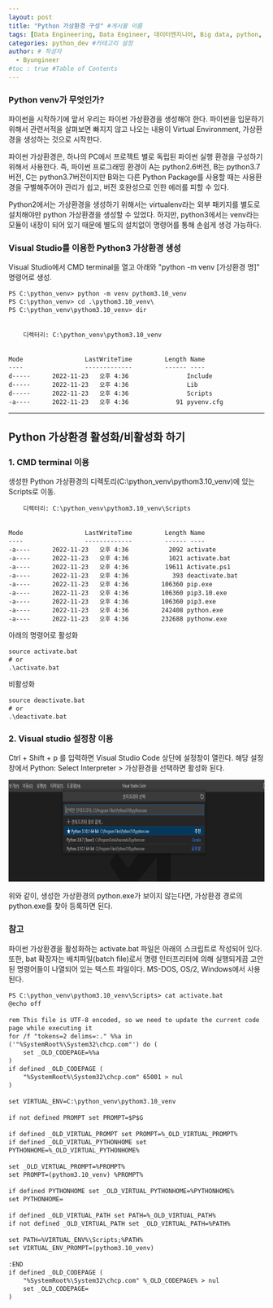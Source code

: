 ```yaml
---
layout: post
title: "Python 가상환경 구성" #게시물 이름
tags: [Data Engineering, Data Engineer, 데이터엔지니어, Big data, python, python3, Visual Studio, vscode, 가상환경, Venv, Virtual, study] #태그 설정
categories: python_dev #카테고리 설정
author: # 작성자
  - Byungineer
#toc : true #Table of Contents
---
```



### Python venv가 무엇인가?
파이썬을 시작하기에 앞서 우리는 파이썬 가상환경을 생성해야 한다. 파이썬을 입문하기 위해서 관련서적을 살펴보면 빠지지 않고 나오는 내용이 Virtual Environment, 가상환경을 생성하는 것으로 시작한다. 

파이썬 가상환경은, 하나의 PC에서 프로젝트 별로 독립된 파이썬 실행 환경을 구성하기 위해서 사용한다. 즉, 파이썬 프로그래밍 환경이 A는 python2.6버전, B는 python3.7버전, C는 python3.7버전이지만 B와는 다른 Python Package를 사용할 때는 사용환경을 구별해주어야 관리가 쉽고, 버전 호완성으로 인한 에러를 피할 수 있다.

<aside>
Python2에서는 가상환경을 생성하기 위해서는 virtualenv라는 외부 패키지를 별도로 설치해야만 python 가상환경을 생성할 수 있었다. 하지만, python3에서는 venv라는 모듈이 내장이 되어 있기 때문에 별도의 설치없이 명령어를 통해 손쉽게 생겅 가능하다.
</aside>

### Visual Studio를 이용한 Python3 가상환경 생성
Visual Studio에서 CMD terminal을 열고 아래와 "python -m venv [가상환경 명]" 명령어로 생성.

```
PS C:\python_venv> python -m venv pythom3.10_venv
PS C:\python_venv> cd .\pythom3.10_venv\
PS C:\python_venv\pythom3.10_venv> dir


    디렉터리: C:\python_venv\pythom3.10_venv


Mode                 LastWriteTime         Length Name
----                 -------------         ------ ----
d-----      2022-11-23   오후 4:36                Include
d-----      2022-11-23   오후 4:36                Lib
d-----      2022-11-23   오후 4:36                Scripts
-a----      2022-11-23   오후 4:36             91 pyvenv.cfg
```

---
## Python 가상환경 활성화/비활성화 하기
### 1. CMD terminal 이용
생성한 Python 가상환경의 디렉토리(C:\python_venv\pythom3.10_venv)에 있는 Scripts로 이동.
```
    디렉터리: C:\python_venv\pythom3.10_venv\Scripts


Mode                 LastWriteTime         Length Name
----                 -------------         ------ ----
-a----      2022-11-23   오후 4:36           2092 activate
-a----      2022-11-23   오후 4:36           1021 activate.bat
-a----      2022-11-23   오후 4:36          19611 Activate.ps1
-a----      2022-11-23   오후 4:36            393 deactivate.bat
-a----      2022-11-23   오후 4:36         106360 pip.exe
-a----      2022-11-23   오후 4:36         106360 pip3.10.exe
-a----      2022-11-23   오후 4:36         106360 pip3.exe
-a----      2022-11-23   오후 4:36         242408 python.exe
-a----      2022-11-23   오후 4:36         232688 pythonw.exe
```
아래의 명령어로 활성화
```
source activate.bat
# or
.\activate.bat
```

비활성화
```
source deactivate.bat
# or
.\deactivate.bat
```

### 2. Visual studio 설정창 이용
Ctrl + Shift + p 를 입력하면 Visual Studio Code 상단에 설정창이 열린다. 해당 설정창에서 Python: Select Interpreter > 가상환경을 선택하면 활성화 된다.

<img src="/image/vscode_python.PNG" alt="python_venv" style="height: 200px; width:600px;"/>

위와 같이, 생성한 가상환경의 python.exe가 보이지 않는다면, 가상환경 경로의 python.exe를 찾아 등록하면 된다.




### 참고
파이썬 가상환경을 활성화하는 activate.bat 파일은 아래의 스크립트로 작성되어 있다.
또한, bat 확장자는 배치파일(batch file)로서 명령 인터프리터에 의해 실행되게끔 고안된 명령어들이 나열되어 있는 텍스트 파일이다. MS-DOS, OS/2, Windows에서 사용된다.
```
PS C:\python_venv\pythom3.10_venv\Scripts> cat activate.bat
@echo off

rem This file is UTF-8 encoded, so we need to update the current code page while executing it
for /f "tokens=2 delims=:." %%a in ('"%SystemRoot%\System32\chcp.com"') do (
    set _OLD_CODEPAGE=%%a
)
if defined _OLD_CODEPAGE (
    "%SystemRoot%\System32\chcp.com" 65001 > nul
)

set VIRTUAL_ENV=C:\python_venv\pythom3.10_venv

if not defined PROMPT set PROMPT=$P$G

if defined _OLD_VIRTUAL_PROMPT set PROMPT=%_OLD_VIRTUAL_PROMPT%
if defined _OLD_VIRTUAL_PYTHONHOME set PYTHONHOME=%_OLD_VIRTUAL_PYTHONHOME%

set _OLD_VIRTUAL_PROMPT=%PROMPT%
set PROMPT=(pythom3.10_venv) %PROMPT%

if defined PYTHONHOME set _OLD_VIRTUAL_PYTHONHOME=%PYTHONHOME%
set PYTHONHOME=

if defined _OLD_VIRTUAL_PATH set PATH=%_OLD_VIRTUAL_PATH%
if not defined _OLD_VIRTUAL_PATH set _OLD_VIRTUAL_PATH=%PATH%

set PATH=%VIRTUAL_ENV%\Scripts;%PATH%
set VIRTUAL_ENV_PROMPT=(pythom3.10_venv)

:END
if defined _OLD_CODEPAGE (
    "%SystemRoot%\System32\chcp.com" %_OLD_CODEPAGE% > nul
    set _OLD_CODEPAGE=
)
```